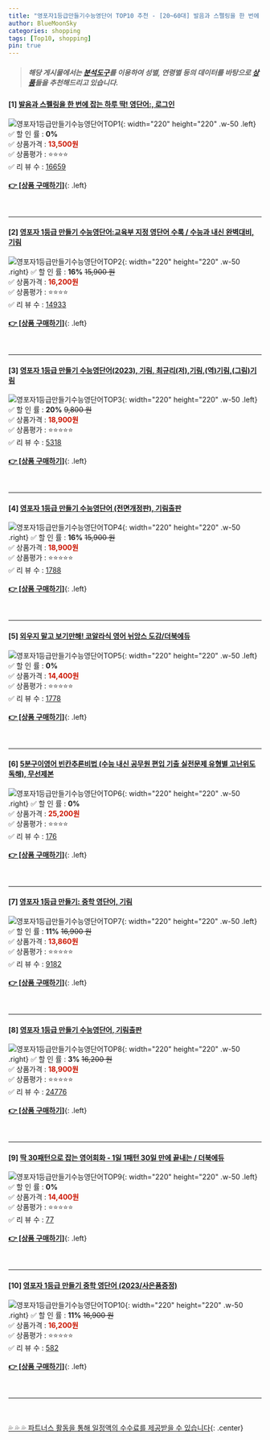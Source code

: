 ```yaml
---
title: "영포자1등급만들기수능영단어 TOP10 추천 - [20~60대] 발음과 스펠링을 한 번에 잡는 하루 딱! 영단어:, 로그인"
author: BlueMoonSky
categories: shopping
tags: [Top10, shopping]
pin: true
---
```


> ##### 해당 게시물에서는 [**분석도구**](https://itemscout.io/)를 이용하여 **성별**, **연령별** 등의 데이터를 바탕으로 [**상품**](https://link.coupang.com/a/baae76)들을 추천해드리고 있습니다.

#### [1] [발음과 스펠링을 한 번에 잡는 하루 딱! 영단어:, 로그인](https://link.coupang.com/re/AFFSDP?lptag=AF5964186&subid=bluemoonsky6999&pageKey=2317092450&traceid=V0-153&itemId=3999501837&vendorItemId=71983771471)
![영포자1등급만들기수능영단어TOP1](https://thumbnail8.coupangcdn.com/thumbnails/remote/230x230ex/image/vendor_inventory/6727/6d9176c015735667d20923e099fee9398bd308b006922fdc9b8dec1222cd.jpg){: width="220" height="220" .w-50 .left}
✅ 할 인 률 : **0%** <br>
✅ 상품가격 : <span style="color:#cb1400"> **13,500원** </span><br>
✅ 상품평가 : ⭐⭐⭐⭐<br>
✅ 리 뷰 수 : [16659](https://link.coupang.com/re/AFFSDP?lptag=AF5964186&subid=bluemoonsky6999&pageKey=2317092450&traceid=V0-153&itemId=3999501837&vendorItemId=71983771471)<br>
<br>
[**👉  [상품 구매하기]**](https://link.coupang.com/re/AFFSDP?lptag=AF5964186&subid=bluemoonsky6999&pageKey=2317092450&traceid=V0-153&itemId=3999501837&vendorItemId=71983771471){: .left}
<br>
<br>
<br>

***

#### [2] [영포자 1등급 만들기 수능영단어:교육부 지정 영단어 수록 / 수능과 내신 완벽대비, 기림](https://link.coupang.com/re/AFFSDP?lptag=AF5964186&subid=bluemoonsky6999&pageKey=5883874139&traceid=V0-153&itemId=10327166134&vendorItemId=77609401360)
![영포자1등급만들기수능영단어TOP2](https://thumbnail9.coupangcdn.com/thumbnails/remote/230x230ex/image/retail-product-api/A00077021/60706105/67207300/main/9791196232528_L.jpg){: width="220" height="220" .w-50 .right}
✅ 할 인 률 : **16%** ~~<del class="base-price"> 15,900  </del>원~~<br>
✅ 상품가격 : <span style="color:#cb1400"> **16,200원** </span><br>
✅ 상품평가 : ⭐⭐⭐⭐<br>
✅ 리 뷰 수 : [14933](https://link.coupang.com/re/AFFSDP?lptag=AF5964186&subid=bluemoonsky6999&pageKey=5883874139&traceid=V0-153&itemId=10327166134&vendorItemId=77609401360)<br>
<br>
[**👉  [상품 구매하기]**](https://link.coupang.com/re/AFFSDP?lptag=AF5964186&subid=bluemoonsky6999&pageKey=5883874139&traceid=V0-153&itemId=10327166134&vendorItemId=77609401360){: .left}
<br>
<br>
<br>

***

#### [3] [영포자 1등급 만들기 수능영단어(2023), 기림, 최규리(저),기림,(역)기림,(그림)기림](https://link.coupang.com/re/AFFSDP?lptag=AF5964186&subid=bluemoonsky6999&pageKey=7493535253&traceid=V0-153&itemId=19599321623&vendorItemId=86706270043)
![영포자1등급만들기수능영단어TOP3](https://thumbnail9.coupangcdn.com/thumbnails/remote/230x230ex/image/vendor_inventory/6d84/246d3ea555224cffed5ecd4074837b872e6e02bec474cb47eb9fc05a3193.jpg){: width="220" height="220" .w-50 .left}
✅ 할 인 률 : **20%** ~~<del class="base-price"> 9,800  </del>원~~<br>
✅ 상품가격 : <span style="color:#cb1400"> **18,900원** </span><br>
✅ 상품평가 : ⭐⭐⭐⭐⭐<br>
✅ 리 뷰 수 : [5318](https://link.coupang.com/re/AFFSDP?lptag=AF5964186&subid=bluemoonsky6999&pageKey=7493535253&traceid=V0-153&itemId=19599321623&vendorItemId=86706270043)<br>
<br>
[**👉  [상품 구매하기]**](https://link.coupang.com/re/AFFSDP?lptag=AF5964186&subid=bluemoonsky6999&pageKey=7493535253&traceid=V0-153&itemId=19599321623&vendorItemId=86706270043){: .left}
<br>
<br>
<br>

***

#### [4] [영포자 1등급 만들기 수능영단어 (전면개정판), 기림출판](https://link.coupang.com/re/AFFSDP?lptag=AF5964186&subid=bluemoonsky6999&pageKey=7488093798&traceid=V0-153&itemId=19575187157&vendorItemId=86751016100)
![영포자1등급만들기수능영단어TOP4](https://thumbnail7.coupangcdn.com/thumbnails/remote/230x230ex/image/vendor_inventory/4b12/bc5800b727984fad6ea1247d1cfec85cfd5977d4ae5ea6643b2e0fc6d9a9.jpg){: width="220" height="220" .w-50 .right}
✅ 할 인 률 : **16%** ~~<del class="base-price"> 15,900  </del>원~~<br>
✅ 상품가격 : <span style="color:#cb1400"> **18,900원** </span><br>
✅ 상품평가 : ⭐⭐⭐⭐⭐<br>
✅ 리 뷰 수 : [1788](https://link.coupang.com/re/AFFSDP?lptag=AF5964186&subid=bluemoonsky6999&pageKey=7488093798&traceid=V0-153&itemId=19575187157&vendorItemId=86751016100)<br>
<br>
[**👉  [상품 구매하기]**](https://link.coupang.com/re/AFFSDP?lptag=AF5964186&subid=bluemoonsky6999&pageKey=7488093798&traceid=V0-153&itemId=19575187157&vendorItemId=86751016100){: .left}
<br>
<br>
<br>

***

#### [5] [외우지 말고 보기만해! 코알라식 영어 뉘앙스 도감/더북에듀](https://link.coupang.com/re/AFFSDP?lptag=AF5964186&subid=bluemoonsky6999&pageKey=7178363553&traceid=V0-153&itemId=18099592769&vendorItemId=86579607255)
![영포자1등급만들기수능영단어TOP5](https://thumbnail6.coupangcdn.com/thumbnails/remote/230x230ex/image/vendor_inventory/4f92/708ebeb09ee6eb6a041ca3e67af2c2fa4c9968a2ddfef0ad989c8b19d7c5.jpg){: width="220" height="220" .w-50 .left}
✅ 할 인 률 : **0%** <br>
✅ 상품가격 : <span style="color:#cb1400"> **14,400원** </span><br>
✅ 상품평가 : ⭐⭐⭐⭐⭐<br>
✅ 리 뷰 수 : [1778](https://link.coupang.com/re/AFFSDP?lptag=AF5964186&subid=bluemoonsky6999&pageKey=7178363553&traceid=V0-153&itemId=18099592769&vendorItemId=86579607255)<br>
<br>
[**👉  [상품 구매하기]**](https://link.coupang.com/re/AFFSDP?lptag=AF5964186&subid=bluemoonsky6999&pageKey=7178363553&traceid=V0-153&itemId=18099592769&vendorItemId=86579607255){: .left}
<br>
<br>
<br>

***

#### [6] [5분구이영어 빈칸추론비법 (수능 내신 공무원 편입 기출 실전문제 유형별 고난위도독해), 무선제본](https://link.coupang.com/re/AFFSDP?lptag=AF5964186&subid=bluemoonsky6999&pageKey=7527797363&traceid=V0-153&itemId=19758070597&vendorItemId=85080210375)
![영포자1등급만들기수능영단어TOP6](https://thumbnail9.coupangcdn.com/thumbnails/remote/230x230ex/image/vendor_inventory/0728/9cef8d963e76c2f9f26b1852935758aa09280c24fabbb2d3bc32300cb7a1.jpg){: width="220" height="220" .w-50 .right}
✅ 할 인 률 : **0%** <br>
✅ 상품가격 : <span style="color:#cb1400"> **25,200원** </span><br>
✅ 상품평가 : ⭐⭐⭐⭐<br>
✅ 리 뷰 수 : [176](https://link.coupang.com/re/AFFSDP?lptag=AF5964186&subid=bluemoonsky6999&pageKey=7527797363&traceid=V0-153&itemId=19758070597&vendorItemId=85080210375)<br>
<br>
[**👉  [상품 구매하기]**](https://link.coupang.com/re/AFFSDP?lptag=AF5964186&subid=bluemoonsky6999&pageKey=7527797363&traceid=V0-153&itemId=19758070597&vendorItemId=85080210375){: .left}
<br>
<br>
<br>

***

#### [7] [영포자 1등급 만들기: 중학 영단어, 기림](https://link.coupang.com/re/AFFSDP?lptag=AF5964186&subid=bluemoonsky6999&pageKey=6293798909&traceid=V0-153&itemId=12978147480&vendorItemId=80242095426)
![영포자1등급만들기수능영단어TOP7](https://thumbnail10.coupangcdn.com/thumbnails/remote/230x230ex/image/retail-product-api/A00077021/79345989/89022132/main/9791196232542_L.jpg){: width="220" height="220" .w-50 .left}
✅ 할 인 률 : **11%** ~~<del class="base-price"> 16,900  </del>원~~<br>
✅ 상품가격 : <span style="color:#cb1400"> **13,860원** </span><br>
✅ 상품평가 : ⭐⭐⭐⭐⭐<br>
✅ 리 뷰 수 : [9182](https://link.coupang.com/re/AFFSDP?lptag=AF5964186&subid=bluemoonsky6999&pageKey=6293798909&traceid=V0-153&itemId=12978147480&vendorItemId=80242095426)<br>
<br>
[**👉  [상품 구매하기]**](https://link.coupang.com/re/AFFSDP?lptag=AF5964186&subid=bluemoonsky6999&pageKey=6293798909&traceid=V0-153&itemId=12978147480&vendorItemId=80242095426){: .left}
<br>
<br>
<br>

***

#### [8] [영포자 1등급 만들기 수능영단어, 기림출판](https://link.coupang.com/re/AFFSDP?lptag=AF5964186&subid=bluemoonsky6999&pageKey=6553400336&traceid=V0-153&itemId=14638738385&vendorItemId=86684091743)
![영포자1등급만들기수능영단어TOP8](https://thumbnail7.coupangcdn.com/thumbnails/remote/230x230ex/image/vendor_inventory/c924/19a69c3f7305850d99fff2eed3172414ebf8e4791a791084eb8e33be87b9.png){: width="220" height="220" .w-50 .right}
✅ 할 인 률 : **3%** ~~<del class="base-price"> 16,200  </del>원~~<br>
✅ 상품가격 : <span style="color:#cb1400"> **18,900원** </span><br>
✅ 상품평가 : ⭐⭐⭐⭐⭐<br>
✅ 리 뷰 수 : [24776](https://link.coupang.com/re/AFFSDP?lptag=AF5964186&subid=bluemoonsky6999&pageKey=6553400336&traceid=V0-153&itemId=14638738385&vendorItemId=86684091743)<br>
<br>
[**👉  [상품 구매하기]**](https://link.coupang.com/re/AFFSDP?lptag=AF5964186&subid=bluemoonsky6999&pageKey=6553400336&traceid=V0-153&itemId=14638738385&vendorItemId=86684091743){: .left}
<br>
<br>
<br>

***

#### [9] [딱 30패턴으로 잡는 영어회화 - 1일 1패턴 30일 만에 끝내는 / 더북에듀](https://link.coupang.com/re/AFFSDP?lptag=AF5964186&subid=bluemoonsky6999&pageKey=7375231359&traceid=V0-153&itemId=19034356600&vendorItemId=86556105914)
![영포자1등급만들기수능영단어TOP9](https://thumbnail8.coupangcdn.com/thumbnails/remote/230x230ex/image/vendor_inventory/a28b/ee920cc3bcb04725d899012496c2dd4af6cfb5ac45ded59186dd86ddbe77.png){: width="220" height="220" .w-50 .left}
✅ 할 인 률 : **0%** <br>
✅ 상품가격 : <span style="color:#cb1400"> **14,400원** </span><br>
✅ 상품평가 : ⭐⭐⭐⭐⭐<br>
✅ 리 뷰 수 : [77](https://link.coupang.com/re/AFFSDP?lptag=AF5964186&subid=bluemoonsky6999&pageKey=7375231359&traceid=V0-153&itemId=19034356600&vendorItemId=86556105914)<br>
<br>
[**👉  [상품 구매하기]**](https://link.coupang.com/re/AFFSDP?lptag=AF5964186&subid=bluemoonsky6999&pageKey=7375231359&traceid=V0-153&itemId=19034356600&vendorItemId=86556105914){: .left}
<br>
<br>
<br>

***

#### [10] [영포자 1등급 만들기 중학 영단어 (2023/사은품증정)](https://link.coupang.com/re/AFFSDP?lptag=AF5964186&subid=bluemoonsky6999&pageKey=7593015828&traceid=V0-153&itemId=20068490789&vendorItemId=72771117285)
![영포자1등급만들기수능영단어TOP10](https://thumbnail10.coupangcdn.com/thumbnails/remote/230x230ex/image/vendor_inventory/c562/ed90105e117d50107ce1a69478da370f6d601fcd532a877db36fced2d6ac.png){: width="220" height="220" .w-50 .right}
✅ 할 인 률 : **11%** ~~<del class="base-price"> 16,900  </del>원~~<br>
✅ 상품가격 : <span style="color:#cb1400"> **16,200원** </span><br>
✅ 상품평가 : ⭐⭐⭐⭐⭐<br>
✅ 리 뷰 수 : [582](https://link.coupang.com/re/AFFSDP?lptag=AF5964186&subid=bluemoonsky6999&pageKey=7593015828&traceid=V0-153&itemId=20068490789&vendorItemId=72771117285)<br>
<br>
[**👉  [상품 구매하기]**](https://link.coupang.com/re/AFFSDP?lptag=AF5964186&subid=bluemoonsky6999&pageKey=7593015828&traceid=V0-153&itemId=20068490789&vendorItemId=72771117285){: .left}
<br>
<br>
<br>

***
<br><br>[💦 💦 💦 파트너스 활동을 통해 일정액의 수수료를 제공받을 수 있습니다](https://link.coupang.com/a/baae76){: .center}